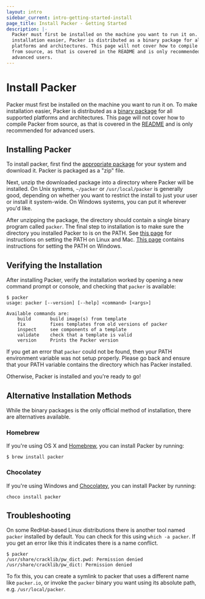 ```yaml
---
layout: intro
sidebar_current: intro-getting-started-install
page_title: Install Packer - Getting Started
description: |-
  Packer must first be installed on the machine you want to run it on. To make
  installation easier, Packer is distributed as a binary package for all supported
  platforms and architectures. This page will not cover how to compile Packer
  from source, as that is covered in the README and is only recommended for
  advanced users.
---
```


# Install Packer

Packer must first be installed on the machine you want to run it on. To make
installation easier, Packer is distributed as a [binary package](/downloads.html)
for all supported platforms and architectures. This page will not cover how to
compile Packer from source, as that is covered in the
[README](https://github.com/hashicorp/packer/blob/master/README.md) and is only
recommended for advanced users.

## Installing Packer

To install packer, first find the [appropriate package](/downloads.html) for
your system and download it. Packer is packaged as a "zip" file.

Next, unzip the downloaded package into a directory where Packer will be
installed. On Unix systems, `~/packer` or `/usr/local/packer` is generally good,
depending on whether you want to restrict the install to just your user or
install it system-wide. On Windows systems, you can put it wherever you'd like.

After unzipping the package, the directory should contain a single binary
program called `packer`. The final step to
installation is to make sure the directory you installed Packer to is on the
PATH. See [this
page](https://stackoverflow.com/questions/14637979/how-to-permanently-set-path-on-linux)
for instructions on setting the PATH on Linux and Mac. [This
page](https://stackoverflow.com/questions/1618280/where-can-i-set-path-to-make-exe-on-windows)
contains instructions for setting the PATH on Windows.

## Verifying the Installation

After installing Packer, verify the installation worked by opening a new command
prompt or console, and checking that `packer` is available:

```text
$ packer
usage: packer [--version] [--help] <command> [<args>]

Available commands are:
    build       build image(s) from template
    fix         fixes templates from old versions of packer
    inspect     see components of a template
    validate    check that a template is valid
    version     Prints the Packer version
```

If you get an error that `packer` could not be found, then your PATH environment
variable was not setup properly. Please go back and ensure that your PATH
variable contains the directory which has Packer installed.

Otherwise, Packer is installed and you're ready to go!

## Alternative Installation Methods

While the binary packages is the only official method of installation, there are
alternatives available.

### Homebrew

If you're using OS X and [Homebrew](http://brew.sh), you can install Packer by
running:

    $ brew install packer

### Chocolatey

If you're using Windows and [Chocolatey](http://chocolatey.org), you can
install Packer by running:

    choco install packer

## Troubleshooting

On some RedHat-based Linux distributions there is another tool named `packer`
installed by default. You can check for this using `which -a packer`. If you get
an error like this it indicates there is a name conflict.

    $ packer
    /usr/share/cracklib/pw_dict.pwd: Permission denied
    /usr/share/cracklib/pw_dict: Permission denied

To fix this, you can create a symlink to packer that uses a different name like
`packer.io`, or invoke the `packer` binary you want using its absolute path,
e.g. `/usr/local/packer`.

